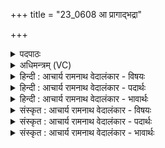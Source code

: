 +++
title = "23_0608 आ प्रागाद्भद्रा"

+++
<details><summary>पदपाठः</summary>

आ꣢। प्र। आ। अ꣣गात्। भद्रा꣢। यु꣣वतिः। अ꣡ह्नः꣢꣯। अ। ह्नः꣣। केतू꣢न्। सम्। ई꣣र्त्सति। अ꣡भू꣢꣯त्। भ꣣द्रा꣢। नि꣣वे꣡श꣢नी। नि꣣। वे꣡श꣢꣯नी। वि꣡श्व꣢꣯स्य। ज꣡ग꣢꣯तः। रा꣡त्री꣢꣯। ६०८।
</details>

<details><summary>अधिमन्त्रम् (VC)</summary>

- रात्रिः
- वामदेवो गौतमः
- अनुष्टुप्
- गान्धारः
- आरण्यं काण्डम्
</details>

<details><summary>हिन्दी : आचार्य रामनाथ वेदालंकार - विषयः</summary>

अगले मन्त्र का रात्रि देवता है। रात्रिरूप युवति का वर्णन है।
</details>

<details><summary>हिन्दी : आचार्य रामनाथ वेदालंकार - पदार्थः</summary>

पदार्थान्वय -  प्रथम—रात्रि के पक्ष में। (भद्रा) सुखदायिनी (युवतिः) रात्रिरूप युवति (आ प्रागात्) भले प्रकार आयी है, (अह्नः) दिन की (केतून्) किरणों को (समीर्त्सति) समेट रही है। यह (रात्री) रात्रिरूप युवति (विश्वस्य) सम्पूर्ण (जगतः) संसार की (निवेशनी) विश्रामदायिनी और (भद्रा) कल्याणकारिणी (अभूत्) हुई है ॥ द्वितीय—योगनिद्रा के पक्ष में। (भद्रा) सुखदायिनी (युवतिः) योगनिद्रारूप युवति (आ प्रागात्) शीघ्र ही योगमार्ग में आयी है, (अह्नः) सांसारिक विषयभोग रूप दिन के (केतून्) प्रभावों को (समीर्त्सति) संकुचित कर रही है। यह (रात्री) समाधिदशा रूप योगनिद्रा (विश्वस्य) सम्पूर्ण (जगतः) क्रियामय मनोव्यापार को (निवेशनी) सुलानेवाली और इसीलिए (भद्रा) आनन्दजनक (अभूत्) हुई है ॥७॥ इस मन्त्र में रात्रि में युवतित्व के आरोप के कारण रूपकालङ्कार है। तात्पर्य यह है कि जैसे कोई युवति घर में इधर-उधर बिखरी हुई वस्तुओं को समेटती है और पति के लिए सुखदायिनी और विश्रामदायिनी होती है, वैसे ही यह रात्रि दिन में बिखरी किरणों को समेटती है और सबके लिए विश्रामदायिनी होती है ॥७॥
</details>

<details><summary>हिन्दी : आचार्य रामनाथ वेदालंकार - भावार्थः</summary>

भावार्थ -  रात्रि के समान योगसमाधिरूप निद्रा योगियों के लिए भद्र, आह्लाददायक और विश्रामदायिनी होती है ॥७॥
</details>

<details><summary>संस्कृत : आचार्य रामनाथ वेदालंकार - विषयः</summary>

अथ रात्रिर्देवता। रात्रिरूपां युवतिं वर्णयति।
</details>

<details><summary>संस्कृत : आचार्य रामनाथ वेदालंकार - पदार्थः</summary>

पदार्थान्वय -  प्रथमः—रात्रिपक्षे। (भद्रा) सुखकरी (युवतिः) रात्रिरूपा युवतिः (आ प्रागात्) प्रकृष्टतया आगतास्ति, (अह्नः) दिवसस्य (केतून्) किरणान् (समीर्त्सति) संवेष्टयति। ऋधु वृद्धौ, संपूर्वोऽत्र वेष्टनार्थः। स्वार्थे सनि ‘आप्ज्ञप्यृधामीत्। अ० ७।४।५५’ इति धातोरच ईकारादेशः। एषा (रात्री) रात्रि-युवतिः। ‘रात्रेश्चाजसौ। अ० ४।१।३१’ इति रात्रिशब्दात् ङीपि दीर्घान्तं रूपम्। (विश्वस्य) सम्पूर्णस्य (जगतः) संसारस्य (निवेशनी) विश्रामदायिनी (भद्रा) कल्याणकरी च (अभूत्) जाताऽस्ति ॥ अथ द्वितीयः—योगनिद्रापक्षे। (भद्रा) सुखकरी (युवतिः) सोमनिद्रारूपा युवतिः (आ प्रागात्) सद्य एव योगमार्गे प्राप्ताऽस्ति। (अह्नः) दिवसोपलक्षितस्य सांसारिकविषयभोगस्य (केतुन्) प्रभावान् (समीर्त्सति) संकोचयति। एषा (रात्री) समाधिदशारूपा योगनिद्रा (विश्वस्य) सम्पूर्णस्य (जगतः) क्रियामयस्य मनोव्यापारस्य (निवेशनी) प्रस्वापयित्री, अत एव (भद्रा) आनन्दजनिका (अभूत्) सम्पन्नाऽस्ति ॥७॥ अत्र रात्रौ युवतित्वारूपाद् रूपकालङ्कारः। यथा काचिद् युवतिरितस्ततो गृहे विकीर्णं वस्तुजातं सञ्चिनोति, पत्ये च सुखकरी विश्रामदायिनी च भवति, तथैवेयं रात्रिर्दिवसे विकीर्णान् किरणान् संकोचयति सर्वेभ्यो विश्रामदायिनी च जायते इति तात्पर्यम् ॥७॥
</details>

<details><summary>संस्कृत : आचार्य रामनाथ वेदालंकार - भावार्थः</summary>

भावार्थ -  रात्रिरिव योगसमाधिनिद्रा योगिभ्यो भद्राऽह्लादकरी विश्रामदायिनी च भवति ॥७॥
</details>